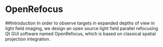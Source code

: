 # OpenRefocus
##Introduction
    In order to observe targets in expanded depths of view in light field imaging, we design an open source light field parallel refocusing Qt GUI software named OpenRefocus,        which is based on classical spatial projection integration.
